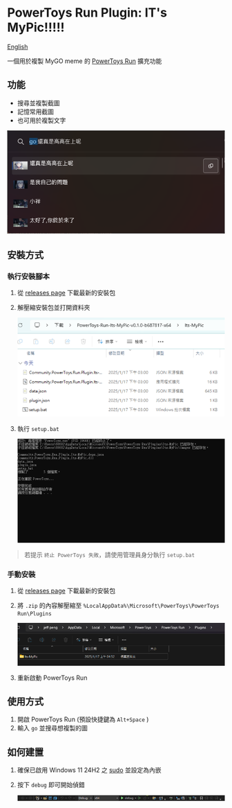 # PowerToys Run Plugin: IT's MyPic!!!!!

[English](./README.md)

一個用於複製 MyGO meme 的 [PowerToys Run](https://learn.microsoft.com/zh-tw/windows/powertoys/run) 擴充功能

## 功能
 * 搜尋並複製截圖
 * 記憶常用截圖
 * 也可用於複製文字


![alt text](Docs/intro.png)


## 安裝方式
### 執行安裝腳本
1. 從 [releases page](https://github.com/jeffpeng3/PowerToys-Run-Its-MyPic/releases/latest) 下載最新的安裝包
2. 解壓縮安裝包並打開資料夾

    ![alt text](Docs/setup_bat.png)

3. 執行 `setup.bat`
    
    ![alt text](Docs/terminal.png)

> 若提示 `終止 PowerToys 失敗`，請使用管理員身分執行 `setup.bat`

### 手動安裝
1. 從 [releases page](https://github.com/jeffpeng3/PowerToys-Run-Its-MyPic/releases/latest) 下載最新的安裝包
2. 將 `.zip` 的內容解壓縮至 `%LocalAppData%\Microsoft\PowerToys\PowerToys Run\Plugins`

    ![alt text](Docs/install.png)

3. 重新啟動 PowerToys Run

## 使用方式
1. 開啟 PowerToys Run (預設快捷鍵為 `Alt+Space` )
2. 輸入 `go` 並搜尋想複製的圖

## 如何建置
1. 確保已啟用 Windows 11 24H2 之 [sudo](https://learn.microsoft.com/zh-tw/windows/sudo/) 並設定為內嵌
2. 按下 `debug` 即可開始偵錯

    ![alt text](Docs/debug.png)
